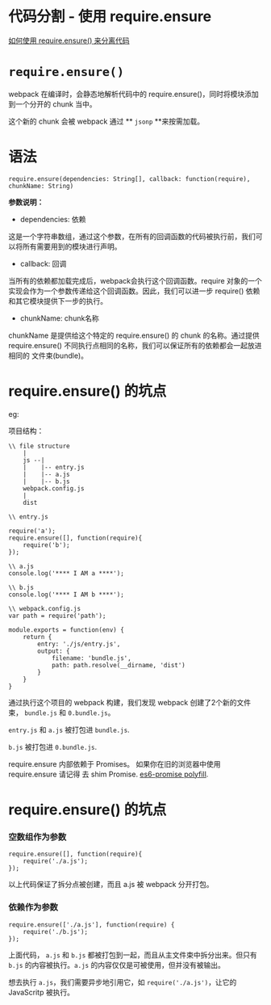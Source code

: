 

代码分割 - 使用 require.ensure
=========

[如何使用 require.ensure() 来分离代码](http://www.css88.com/doc/webpack2/guides/code-splitting-require)

# `require.ensure()`

webpack 在编译时，会静态地解析代码中的 require.ensure()，同时将模块添加到一个分开的 chunk 当中。

这个新的 chunk 会被 webpack 通过 ** `jsonp` **来按需加载。

# 语法

`require.ensure(dependencies: String[], callback: function(require), chunkName: String)`

**参数说明：**

- dependencies: 依赖

这是一个字符串数组，通过这个参数，在所有的回调函数的代码被执行前，我们可以将所有需要用到的模块进行声明。

- callback: 回调 

当所有的依赖都加载完成后，webpack会执行这个回调函数。require 对象的一个实现会作为一个参数传递给这个回调函数。因此，我们可以进一步 require() 依赖和其它模块提供下一步的执行。

- chunkName: chunk名称 

chunkName 是提供给这个特定的 require.ensure() 的 chunk 的名称。通过提供 require.ensure() 不同执行点相同的名称，我们可以保证所有的依赖都会一起放进相同的 文件束(bundle)。

# require.ensure() 的坑点

eg: 

项目结构：

```
\\ file structure
    |
    js --|
    |    |-- entry.js
    |    |-- a.js
    |    |-- b.js
    webpack.config.js
    |
    dist
```

```
\\ entry.js

require('a');
require.ensure([], function(require){
    require('b');
});

\\ a.js
console.log('**** I AM a ****');

\\ b.js
console.log('**** I AM b ****');
```

```
\\ webpack.config.js
var path = require('path');

module.exports = function(env) {
    return {
        entry: './js/entry.js',
        output: {
            filename: 'bundle.js',
            path: path.resolve(__dirname, 'dist')
        }
    }
}
```

通过执行这个项目的 webpack 构建，我们发现 webpack 创建了2个新的文件束， `bundle.js` 和 `0.bundle.js`。

`entry.js` 和 `a.js` 被打包进 `bundle.js`.

`b.js` 被打包进 `0.bundle.js`.


require.ensure 内部依赖于 Promises。 如果你在旧的浏览器中使用 require.ensure 请记得 去 shim Promise. [es6-promise polyfill](https://github.com/stefanpenner/es6-promise).


# require.ensure() 的坑点


### 空数组作为参数

```
require.ensure([], function(require){
    require('./a.js');
});
```

以上代码保证了拆分点被创建，而且 a.js 被 webpack 分开打包。

### 依赖作为参数

```
require.ensure(['./a.js'], function(require) {
    require('./b.js');
});
```

上面代码， `a.js` 和 `b.js` 都被打包到一起，而且从主文件束中拆分出来。但只有 `b.js` 的内容被执行。`a.js` 的内容仅仅是可被使用，但并没有被输出。

想去执行 `a.js`，我们需要异步地引用它，如 `require('./a.js')`，让它的 JavaScritp 被执行。